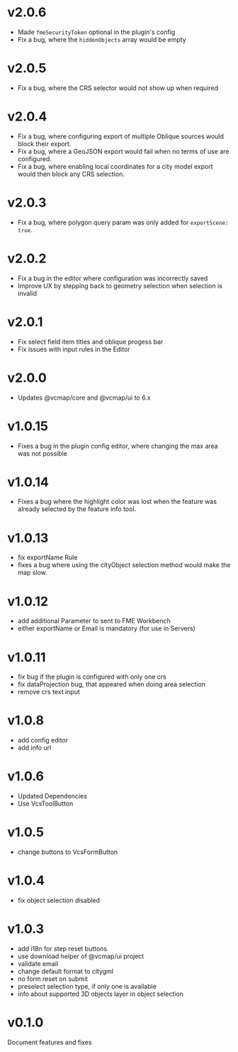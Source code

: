 # v2.0.6

- Made `fmeSecurityToken` optional in the plugin's config
- Fix a bug, where the `hiddenObjects` array would be empty

# v2.0.5

- Fix a bug, where the CRS selector would not show up when required

# v2.0.4

- Fix a bug, where configuring export of multiple Oblique sources would block their export.
- Fix a bug, where a GeoJSON export would fail when no terms of use are configured.
- Fix a bug, where enabling local coordinates for a city model export would then block any CRS selection.

# v2.0.3

- Fix a bug, where polygon query param was only added for `exportScene: true`.

# v2.0.2

- Fix a bug in the editor where configuration was incorrectly saved
- Improve UX by stepping back to geometry selection when selection is invalid

# v2.0.1

- Fix select field item titles and oblique progess bar
- Fix issues with input rules in the Editor

# v2.0.0

- Updates @vcmap/core and @vcmap/ui to 6.x

# v1.0.15

- Fixes a bug in the plugin config editor, where changing the max area was not possible

# v1.0.14

- Fixes a bug where the highlight color was lost when the feature was already selected by the feature info tool.

# v1.0.13

- fix exportName Rule
- fixes a bug where using the cityObject selection method would make the map slow.

# v1.0.12

- add additional Parameter to sent to FME Workbench
- either exportName or Email is mandatory (for use in Servers)

# v1.0.11

- fix bug if the plugin is configured with only one crs
- fix dataProjection bug, that appeared when doing area selection
- remove crs text input

# v1.0.8

- add config editor
- add info url

# v1.0.6

- Updated Dependencies
- Use VcsToolButton

# v1.0.5

- change buttons to VcsFormButton

# v1.0.4

- fix object selection disabled

# v1.0.3

- add i18n for step reset buttons
- use download helper of @vcmap/ui project
- validate email
- change default format to citygml
- no form reset on submit
- preselect selection type, if only one is available
- info about supported 3D objects layer in object selection

# v0.1.0

Document features and fixes
